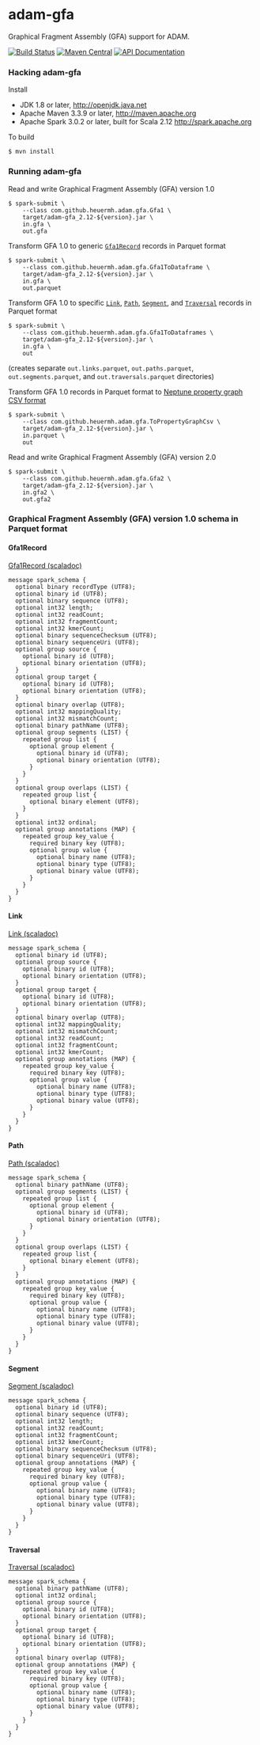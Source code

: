 # adam-gfa

Graphical Fragment Assembly (GFA) support for ADAM.

[![Build Status](https://travis-ci.org/heuermh/adam-gfa.svg?branch=master)](https://travis-ci.org/heuermh/adam-gfa)
[![Maven Central](https://img.shields.io/maven-central/v/com.github.heuermh.adamgfa/adam-gfa_2.12.svg?maxAge=600)](http://search.maven.org/#search%7Cga%7C1%7Ccom.github.heuermh.adamgfa)
[![API Documentation](http://javadoc.io/badge/com.github.heuermh.adamgfa/adam-gfa_2.12.svg?color=brightgreen&label=scaladoc)](http://javadoc.io/doc/com.github.heuermh.adamgfa/adam-gfa_2.12)

### Hacking adam-gfa

Install

 * JDK 1.8 or later, http://openjdk.java.net
 * Apache Maven 3.3.9 or later, http://maven.apache.org
 * Apache Spark 3.0.2 or later, built for Scala 2.12 http://spark.apache.org


To build

    $ mvn install


### Running adam-gfa

Read and write Graphical Fragment Assembly (GFA) version 1.0

```
$ spark-submit \
    --class com.github.heuermh.adam.gfa.Gfa1 \
    target/adam-gfa_2.12-${version}.jar \
    in.gfa \
    out.gfa
```


Transform GFA 1.0 to generic [`Gfa1Record`](#gfa1record) records in Parquet format

```
$ spark-submit \
    --class com.github.heuermh.adam.gfa.Gfa1ToDataframe \
    target/adam-gfa_2.12-${version}.jar \
    in.gfa \
    out.parquet
```


Transform GFA 1.0 to specific [`Link`](#link), [`Path`](#path), [`Segment`](#segment), and [`Traversal`](#traversal) records in Parquet format

```
$ spark-submit \
    --class com.github.heuermh.adam.gfa.Gfa1ToDataframes \
    target/adam-gfa_2.12-${version}.jar \
    in.gfa \
    out
```
(creates separate `out.links.parquet`, `out.paths.parquet`, `out.segments.parquet`, and `out.traversals.parquet` directories)


Transform GFA 1.0 records in Parquet format to [Neptune property graph CSV format](https://docs.aws.amazon.com/neptune/latest/userguide/bulk-load-tutorial-format-gremlin.html)

```
$ spark-submit \
    --class com.github.heuermh.adam.gfa.ToPropertyGraphCsv \
    target/adam-gfa_2.12-${version}.jar \
    in.parquet \
    out
```

Read and write Graphical Fragment Assembly (GFA) version 2.0

```
$ spark-submit \
    --class com.github.heuermh.adam.gfa.Gfa2 \
    target/adam-gfa_2.12-${version}.jar \
    in.gfa2 \
    out.gfa2
```

### Graphical Fragment Assembly (GFA) version 1.0 schema in Parquet format

#### Gfa1Record

[Gfa1Record (scaladoc)](https://www.javadoc.io/static/com.github.heuermh.adamgfa/adam-gfa_2.12/0.6.0/com/github/heuermh/adam/gfa/sql/gfa1/Gfa1Record.html)

```
message spark_schema {
  optional binary recordType (UTF8);
  optional binary id (UTF8);
  optional binary sequence (UTF8);
  optional int32 length;
  optional int32 readCount;
  optional int32 fragmentCount;
  optional int32 kmerCount;
  optional binary sequenceChecksum (UTF8);
  optional binary sequenceUri (UTF8);
  optional group source {
    optional binary id (UTF8);
    optional binary orientation (UTF8);
  }
  optional group target {
    optional binary id (UTF8);
    optional binary orientation (UTF8);
  }
  optional binary overlap (UTF8);
  optional int32 mappingQuality;
  optional int32 mismatchCount;
  optional binary pathName (UTF8);
  optional group segments (LIST) {
    repeated group list {
      optional group element {
        optional binary id (UTF8);
        optional binary orientation (UTF8);
      }
    }
  }
  optional group overlaps (LIST) {
    repeated group list {
      optional binary element (UTF8);
    }
  }
  optional int32 ordinal;
  optional group annotations (MAP) {
    repeated group key_value {
      required binary key (UTF8);
      optional group value {
        optional binary name (UTF8);
        optional binary type (UTF8);
        optional binary value (UTF8);
      }
    }
  }
}
```

#### Link

[Link (scaladoc)](https://www.javadoc.io/static/com.github.heuermh.adamgfa/adam-gfa_2.12/0.6.0/com/github/heuermh/adam/gfa/sql/gfa1/Link.html)

```
message spark_schema {
  optional binary id (UTF8);
  optional group source {
    optional binary id (UTF8);
    optional binary orientation (UTF8);
  }
  optional group target {
    optional binary id (UTF8);
    optional binary orientation (UTF8);
  }
  optional binary overlap (UTF8);
  optional int32 mappingQuality;
  optional int32 mismatchCount;
  optional int32 readCount;
  optional int32 fragmentCount;
  optional int32 kmerCount;
  optional group annotations (MAP) {
    repeated group key_value {
      required binary key (UTF8);
      optional group value {
        optional binary name (UTF8);
        optional binary type (UTF8);
        optional binary value (UTF8);
      }
    }
  }
}
```

#### Path

[Path (scaladoc)](https://www.javadoc.io/static/com.github.heuermh.adamgfa/adam-gfa_2.12/0.6.0/com/github/heuermh/adam/gfa/sql/gfa1/Path.html)

```
message spark_schema {
  optional binary pathName (UTF8);
  optional group segments (LIST) {
    repeated group list {
      optional group element {
        optional binary id (UTF8);
        optional binary orientation (UTF8);
      }
    }
  }
  optional group overlaps (LIST) {
    repeated group list {
      optional binary element (UTF8);
    }
  }
  optional group annotations (MAP) {
    repeated group key_value {
      required binary key (UTF8);
      optional group value {
        optional binary name (UTF8);
        optional binary type (UTF8);
        optional binary value (UTF8);
      }
    }
  }
}
```

#### Segment

[Segment (scaladoc)](https://www.javadoc.io/static/com.github.heuermh.adamgfa/adam-gfa_2.12/0.6.0/com/github/heuermh/adam/gfa/sql/gfa1/Segment.html)

```
message spark_schema {
  optional binary id (UTF8);
  optional binary sequence (UTF8);
  optional int32 length;
  optional int32 readCount;
  optional int32 fragmentCount;
  optional int32 kmerCount;
  optional binary sequenceChecksum (UTF8);
  optional binary sequenceUri (UTF8);
  optional group annotations (MAP) {
    repeated group key_value {
      required binary key (UTF8);
      optional group value {
        optional binary name (UTF8);
        optional binary type (UTF8);
        optional binary value (UTF8);
      }
    }
  }
}
```

#### Traversal

[Traversal (scaladoc)](https://www.javadoc.io/static/com.github.heuermh.adamgfa/adam-gfa_2.12/0.6.0/com/github/heuermh/adam/gfa/sql/gfa1/Traversal.html)

```
message spark_schema {
  optional binary pathName (UTF8);
  optional int32 ordinal;
  optional group source {
    optional binary id (UTF8);
    optional binary orientation (UTF8);
  }
  optional group target {
    optional binary id (UTF8);
    optional binary orientation (UTF8);
  }
  optional binary overlap (UTF8);
  optional group annotations (MAP) {
    repeated group key_value {
      required binary key (UTF8);
      optional group value {
        optional binary name (UTF8);
        optional binary type (UTF8);
        optional binary value (UTF8);
      }
    }
  }
}
```
